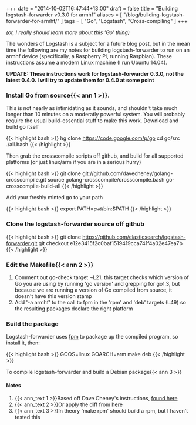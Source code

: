 +++
date = "2014-10-02T16:47:44+13:00"
draft = false
title = "Building logstash-forwarder v0.3.0 for armhf"
aliases = [ "/blog/building-logstash-forwarder-for-armhf/" ]
tags = [ "Go", "Logstash", "Cross-compiling" ]
+++

*(or, I really should learn more about this 'Go' thing)*

The wonders of Logstash is a subject for a future blog post, but in the mean time the following are my notes for building logstash-forwarder to run on an armhf device (specifically, a Raspberry Pi, running Raspbian). These instructions assume a modern Linux machine (I run Ubuntu 14.04).

<!--more-->

**UPDATE: These instructions work for logstash-forwarder 0.3.0, not the latest 0.4.0. I will try to update them for 0.4.0 at some point**

### Install Go from source{{< ann 1 >}}.

This is not nearly as intimidating as it sounds, and shouldn't take much longer than 10 minutes on a moderatly powerful system. You will probably require the usual build-essential stuff to make this work. Download and build go itself

{{< highlight bash >}}
hg clone https://code.google.com/p/go
cd go/src
./all.bash
{{< /highlight >}}

Then grab the crosscompile scripts off github, and build for all supported platforms (or just linux/arm if you are in a serious hurry)

{{< highlight bash >}}
git clone git://github.com/davecheney/golang-crosscompile.git
source golang-crosscompile/crosscompile.bash
go-crosscompile-build-all
{{< /highlight >}}

Add your freshly minted go to your path

{{< highlight bash >}}
export PATH=`pwd`/bin:$PATH
{{< /highlight >}}

### Clone the logstash-forwarder source off github

{{< highlight bash >}}
git clone https://github.com/elasticsearch/logstash-forwarder.git
git checkout e12e3415f2c0baf1519419cca741f4a02e47ea7b</pre>
{{< /highlight >}}

### Edit the Makefile{{< ann 2 >}}

1. Comment out go-check target ~L21, this target checks which version of Go you are using by running 'go version' and grepping for go1.3, but because we are running a version of Go compiled from source, it doesn't have this version stamp
2. Add '-a armhf' to the call to fpm in the 'rpm' and 'deb' targets (L49) so the resulting packages declare the right platform

### Build the package

Logstash-forwarder uses <a href="https://github.com/jordansissel/fpm">fpm</a> to package up the compiled program, so install it, then:

{{< highlight bash >}}
GOOS=linux GOARCH=arm make deb
{{< /highlight >}}

To compile logstash-forwarder and build a Debian package{{< ann 3 >}}


#### Notes

1. {{< ann_text 1 >}}Based off Dave Cheney's instructions, <a href="http://dave.cheney.net/2013/07/09/an-introduction-to-cross-compilation-with-go-1-1">found here</a>
2. {{< ann_text 2 >}}Or apply the diff from [here](/files/logstash-forwarder/Makefile.diff)
3. {{< ann_text 3 >}}In theory 'make rpm' should build a rpm, but I haven't tested this

